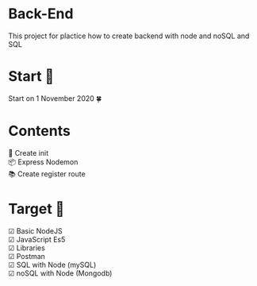 # Back-End
This project for plactice how to create backend with node and noSQL and SQL
# Start 🚀

Start on 1 November 2020 🍀

# Contents
🚀 Create init<br/>
📦 Express Nodemon<br/>
📚 Create register route

# Target 🎯
☑ Basic NodeJS<br/>
☑ JavaScript Es5<br/>
☑ Libraries<br/>
☑ Postman<br/>
☑ SQL with Node (mySQL)<br/>
☑ noSQL with Node (Mongodb)
